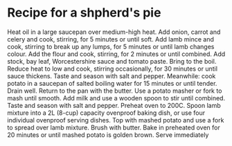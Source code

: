 # Recipe for a shpherd's pie

Heat oil in a large saucepan over medium-high heat. 
Add onion, carrot and celery and cook, stirring, for 5 minutes or until soft. Add lamb mince and cook, stirring to break up any lumps, for 5 minutes or until lamb changes colour.
Add the flour and cook, stirring, for 2 minutes or until combined. Add stock, bay leaf, Worcestershire sauce and tomato paste.
Bring to the boil. Reduce heat to low and cook, stirring occasionally, for 30 minutes or until sauce thickens. Taste and season with salt and pepper.
Meanwhile: cook potato in a saucepan of salted boiling water for 15 minutes or until tender. Drain well. Return to the pan with the butter. Use a potato masher or fork to mash until smooth. 
Add milk and use a wooden spoon to stir until combined. Taste and season with salt and pepper.
Preheat oven to 200C. Spoon lamb mixture into a 2L (8-cup) capacity ovenproof baking dish, or use four individual ovenproof serving dishes. 
Top with mashed potato and use a fork to spread over lamb mixture. Brush with butter. Bake in preheated oven for 20 minutes or until mashed potato is golden brown. Serve immediately
